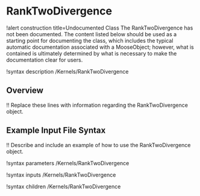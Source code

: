# RankTwoDivergence

!alert construction title=Undocumented Class
The RankTwoDivergence has not been documented. The content listed below should be used as a starting point for
documenting the class, which includes the typical automatic documentation associated with a
MooseObject; however, what is contained is ultimately determined by what is necessary to make the
documentation clear for users.

!syntax description /Kernels/RankTwoDivergence

## Overview

!! Replace these lines with information regarding the RankTwoDivergence object.

## Example Input File Syntax

!! Describe and include an example of how to use the RankTwoDivergence object.

!syntax parameters /Kernels/RankTwoDivergence

!syntax inputs /Kernels/RankTwoDivergence

!syntax children /Kernels/RankTwoDivergence
